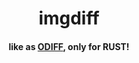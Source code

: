 <div align="center">
  <h1>imgdiff</h1>
  <h4>like as <a href="https://github.com/dmtrKovalenko/odiff">ODIFF</a>, only for RUST!</h4>
</div>
